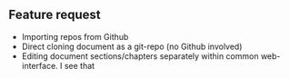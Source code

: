## Feature request

- Importing repos from Github
- Direct cloning document as a git-repo (no Github involved)
- Editing document sections/chapters separately within common web-interface.
  I see that 